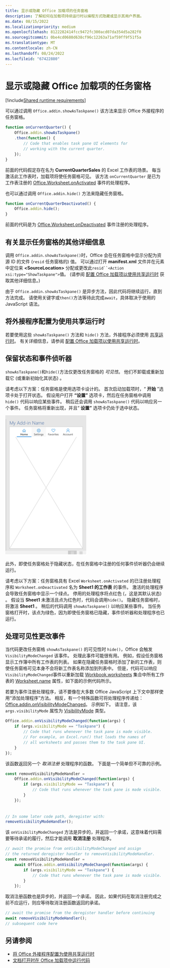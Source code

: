 ```yaml
---
title: 显示或隐藏 Office 加载项的任务窗格
description: 了解如何在加载项持续运行时以编程方式隐藏或显示其用户界面。
ms.date: 08/15/2022
ms.localizationpriority: medium
ms.openlocfilehash: 8122282414fcc9472fc300acd07da354d5a282f0
ms.sourcegitcommit: 0be4cd0680d638cf96c12263a71af59ff9f51f5a
ms.translationtype: MT
ms.contentlocale: zh-CN
ms.lasthandoff: 08/24/2022
ms.locfileid: "67422880"
---
```

# <a name="show-or-hide-the-task-pane-of-your-office-add-in"></a>显示或隐藏 Office 加载项的任务窗格

[!include[Shared runtime requirements](../includes/shared-runtime-requirements-note.md)]

可以通过调用 `Office.addin.showAsTaskpane()` 该方法来显示 Office 外接程序的任务窗格。

```javascript
function onCurrentQuarter() {
    Office.addin.showAsTaskpane()
    .then(function() {
        // Code that enables task pane UI elements for
        // working with the current quarter.
    });
}
```

前面的代码假定存在名为 **CurrentQuarterSales** 的 Excel 工作表的场景。 每当激活此工作表时，加载项将使任务窗格可见。 该方法 `onCurrentQuarter` 是已为工作表注册的 [Office.Worksheet.onActivated](/javascript/api/excel/excel.worksheet?view=excel-js-preview&preserve-view=true#excel-excel-worksheet-onactivated-member) 事件的处理程序。

也可以通过调用 `Office.addin.hide()` 方法来隐藏任务窗格。

```javascript
function onCurrentQuarterDeactivated() {
    Office.addin.hide();
}
```

前面的代码是为 [Office.Worksheet.onDeactivated](/javascript/api/excel/excel.worksheet?view=excel-js-preview&preserve-view=true#excel-excel-worksheet-ondeactivated-member) 事件注册的处理程序。

## <a name="additional-details-on-showing-the-task-pane"></a>有关显示任务窗格的其他详细信息

调用 `Office.addin.showAsTaskpane()`时，Office 会在任务窗格中显示分配为资源 ID 的文件 (`resid` 任务窗格的) 值。 可以通过打开 **manifest.xml** 文件并在元素中定位来 **\<SourceLocation\>** 分配或更改此`resid``<Action xsi:type="ShowTaskpane">`值。
 (请参阅 [配置 Office 加载项以使用共享运行时](configure-your-add-in-to-use-a-shared-runtime.md) 获取其他详细信息。) 

由于 `Office.addin.showAsTaskpane()` 是异步方法，因此代码将继续运行，直到方法完成。 请使用关键字或`then()`方法等待此完成`await`，具体取决于使用的 JavaScript 语法。

## <a name="configure-your-add-in-to-use-the-shared-runtime"></a>将外接程序配置为使用共享运行时

若要使用这些 `showAsTaskpane()` 方法和 `hide()` 方法，外接程序必须使用 [共享运行时](../testing/runtimes.md#shared-runtime)。 有关详细信息，请参阅 [配置 Office 加载项以使用共享运行时](configure-your-add-in-to-use-a-shared-runtime.md)。

## <a name="preservation-of-state-and-event-listeners"></a>保留状态和事件侦听器

`showAsTaskpane()`和`hide()`方法仅更改任务窗格的 *可见性*。 他们不卸载或重新加载它 (或重新初始化其状态) 。

请考虑以下方案：任务窗格是使用选项卡设计的。 首次启动加载项时，“ **开始** ”选项卡处于打开状态。 假设用户打开 **“设置”** 选项卡，然后在任务窗格中调用 `hide()` 代码以响应某些事件。 稍后还会调用 `showAsTaskpane()` 代码以响应另一个事件。 任务窗格将重新出现，并且“ **设置”** 选项卡仍处于选中状态。

![一个任务窗格，其中包含四个标签为“开始”、“设置”、“收藏夹”和“帐户”的选项卡。](../images/TaskpaneWithTabs.png)

此外，即使任务窗格处于隐藏状态，在任务窗格中注册的任何事件侦听器仍会继续运行。

请考虑以下方案：任务窗格具有 Excel `Worksheet.onActivated` 的已注册处理程序和 `Worksheet.onDeactivated` 名为 **Sheet1 的工作表** 的事件。 激活的处理程序会导致任务窗格中显示一个绿点。 停用的处理程序将点红色 (，这是其默认状态) 。 假设当 **Sheet1** 未激活且点为红色时，代码会调用`hide()`。 隐藏任务窗格时，将激活 **Sheet1** 。 稍后的代码调用 `showAsTaskpane()` 以响应某些事件。 当任务窗格打开时，该点为绿色，因为即使任务窗格已隐藏，事件侦听器和处理程序也已运行。

## <a name="handle-the-visibility-changed-event"></a>处理可见性更改事件

当代码更改任务窗格 `showAsTaskpane()` 的可见性时 `hide()`，Office 会触发 `VisibilityModeChanged` 该事件。 处理此事件可能很有用。 例如，假设任务窗格显示工作簿中所有工作表的列表。 如果在隐藏任务窗格时添加了新的工作表，则使任务窗格可见本身不会将新工作表名称添加到列表中。 但是，代码可以响应`VisibilityModeChanged`事件以重新加载 [Workbook.worksheets](/javascript/api/excel/excel.workbook#excel-excel-workbook-worksheets-member) 集合中所有工作表的 [Worksheet.name](/javascript/api/excel/excel.worksheet#excel-excel-worksheet-name-member) 属性，如下面的示例代码所示。

若要为事件注册处理程序，请不要像在大多数 Office JavaScript 上下文中那样使用“添加处理程序”方法。 相反，有一个特殊函数可将处理程序传递给： [Office.addin.onVisibilityModeChanged](/javascript/api/office/office.addin#office-office-addin-onvisibilitymodechanged-member(1))。 示例如下。 请注意，该 `args.visibilityMode` 属性为 [VisibilityMode](/javascript/api/office/office.visibilitymode) 类型。

```javascript
Office.addin.onVisibilityModeChanged(function(args) {
    if (args.visibilityMode == "Taskpane") {
        // Code that runs whenever the task pane is made visible.
        // For example, an Excel.run() that loads the names of
        // all worksheets and passes them to the task pane UI.
    }
});
```

该函数返回另一个 *取消注册* 处理程序的函数。 下面是一个简单但不可靠的示例。

```javascript
const removeVisibilityModeHandler =
    Office.addin.onVisibilityModeChanged(function(args) {
        if (args.visibilityMode == "Taskpane") {
            // Code that runs whenever the task pane is made visible.
        }
    });


// In some later code path, deregister with:
removeVisibilityModeHandler();
```

该 `onVisibilityModeChanged` 方法是异步的，并返回一个承诺，这意味着代码需要等待承诺的履行，然后才能调用 **取消注册** 处理程序。

```javascript
// await the promise from onVisibilityModeChanged and assign
// the returned deregister handler to removeVisibilityModeHandler.
const removeVisibilityModeHandler =
    await Office.addin.onVisibilityModeChanged(function(args) {
        if (args.visibilityMode == "Taskpane") {
            // Code that runs whenever the task pane is made visible.
        }
    });
```

取消注册函数也是异步的，并返回一个承诺。 因此，如果代码在取消注册完成之前不应运行，则应等待取消注册函数返回的承诺。

```javascript
// await the promise from the deregister handler before continuing
await removeVisibilityModeHandler();
// subsequent code here
```

## <a name="see-also"></a>另请参阅

- [将 Office 外接程序配置为使用共享运行时](configure-your-add-in-to-use-a-shared-runtime.md)
- [文档打开时在 Office 加载项中运行代码](run-code-on-document-open.md)
